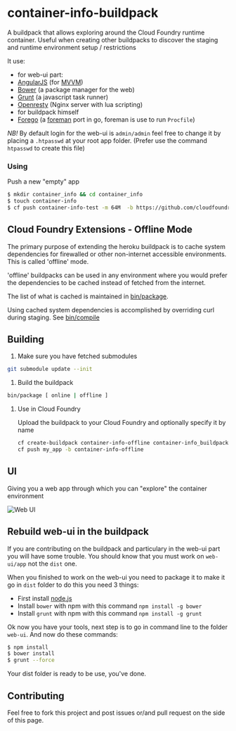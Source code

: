 container-info-buildpack
========================

A buildpack that allows exploring around the Cloud Foundry runtime container.  Useful when creating other buildpacks to discover the staging and runtime environment setup / restrictions

It use:
 - for web-ui part:
  - [AngularJS](https://angularjs.org/) (for [MVVM](http://khanlou.com/2014/03/model-view-whatever/))
  - [Bower](http://bower.io/) (a package manager for the web)
  - [Grunt](http://gruntjs.com/) (a javascript task runner)
  - [Openresty](http://openresty.org/) (Nginx server with lua scripting)
 - for buildpack himself
  - [Forego](https://github.com/ddollar/forego) (a [foreman](https://github.com/ddollar/foreman) port in go, foreman is use to run `Procfile`)

_NB!_ By default login for the web-ui is `admin/admin` feel free to change it by placing a `.htpasswd` at your root app folder. (Prefer use the command `htpasswd` to create this file)

### Using

Push a new "empty" app
```bash
$ mkdir container_info && cd container_info
$ touch container-info
$ cf push container-info-test -m 64M  -b https://github.com/cloudfoundry-community/container-info-buildpack.git
```

## Cloud Foundry Extensions - Offline Mode

The primary purpose of extending the heroku buildpack is to cache system dependencies for firewalled or other non-internet accessible environments. This is called 'offline' mode.

'offline' buildpacks can be used in any environment where you would prefer the dependencies to be cached instead of fetched from the internet.

The list of what is cached is maintained in [bin/package](bin/package).

Using cached system dependencies is accomplished by overriding curl during staging. See [bin/compile](bin/compile#L44-48)


## Building
1. Make sure you have fetched submodules

  ```bash
  git submodule update --init
  ```

1. Build the buildpack

  ```bash
  bin/package [ online | offline ]
  ```

1. Use in Cloud Foundry

    Upload the buildpack to your Cloud Foundry and optionally specify it by name

    ```bash
    cf create-buildpack container-info-offline container-info_buildpack-offline-v.zip 1
    cf push my_app -b container-info-offline
    ```

## UI

Giving you a web app through which you can "explore" the container environment

![Web UI](https://f.cloud.github.com/assets/227505/1314712/904f38ba-327a-11e3-97ea-0698d80a82b9.png)

## Rebuild web-ui in the buildpack

If you are contributing on the buildpack and particulary in the web-ui part you will have some trouble.
You should know that you must work on `web-ui/app` not the `dist` one.

When you finished to work on the web-ui you need to package it to make it go in `dist` folder to do this you need 3 things:

 - First install [node.js](http://nodejs.org/)
 - Install `bower` with npm with this command `npm install -g bower`
 - Install `grunt` with npm with this command `npm install -g grunt`

Ok now you have your tools, next step is to go in command line to the folder `web-ui`.
And now do these commands:
```bash
$ npm install
$ bower install
$ grunt --force
```

Your dist folder is ready to be use, you've done.

## Contributing

Feel free to fork this project and post issues or/and pull request on the side of this page.

